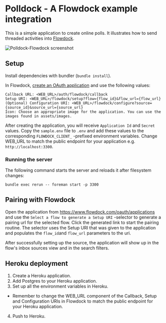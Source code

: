 # Polldock - A Flowdock example integration

This is a simple application to create online polls. It illustrates how to send threaded activities into [Flowdock](https://www.flowdock.com/).

![Polldock-Flowdock screenshot](https://raw.githubusercontent.com/flowdock/flowdock-example-integration/master/assets/images/screenshot.png)

## Setup

Install dependencies with bundler (`bundle install`).

In Flowdock, [create an OAuth application](https://www.flowdock.com/oauth/applications/) and use the following values:

    Callback URL: <WEB_URL>/auth/flowdock/callback
    Setup URI: <WEB_URL>/flowdock/setup?flow={flow_id}&flow_url={flow_url}
    (Optional) Configuration URI: <WEB_URL>/flowdock/configure?source={source_id}&source_url={source_url}
    Icon: Choose an appropriate image for the application. You can use the images found in assets/images.

After creating the application, you will receive `Application Id` and `Secret` values. Copy the `sample.env` file to `.env` and add these values to the corresponding `FLOWDOCK_CLIENT_` -prefixed environment variables. Change WEB_URL to match the public endpoint for your application e.g. `http://localhost:3300`.

### Running the server

The following command starts the server and reloads it after filesystem changes:

    bundle exec rerun -- foreman start -p 3300

## Pairing with Flowdock

Open the application from https://www.flowdock.com/oauth/applications and use the `Select a flow to generate a Setup URI` -selector to generate a pairing url for the selected flow. Click the generated link to start the pairing routine. The selector uses the Setup URI that was given to the application and populates the `flow_id`and `flow_url` parameters to the uri.

After successfully setting up the source, the application will show up in the flow's inbox sources view and in the search filters.

## Heroku deployment

1. Create a Heroku application.
2. Add Postgres to your Heroku application.
3. Set up all the environment variables in Heroku.
  - Remember to change the WEB_URL component of the Callback, Setup and Configuration URIs in Flowdock to match the public endpoint for your Heroku application.
4. Push to Heroku.
